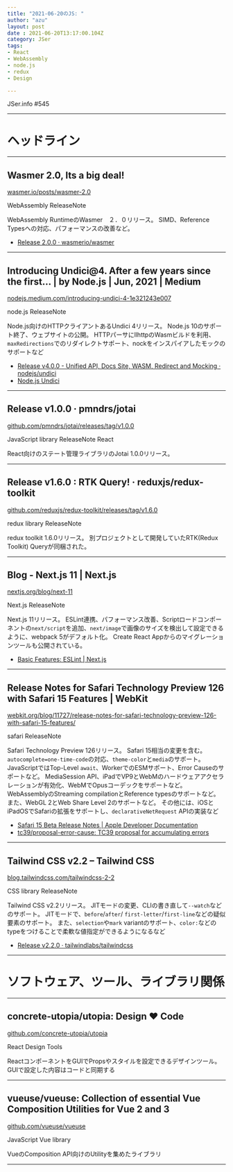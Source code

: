 ```yaml
---
title: "2021-06-20のJS: "
author: "azu"
layout: post
date : 2021-06-20T13:17:00.104Z
category: JSer
tags:
- React
- WebAssembly
- node.js
- redux
- Design

---
```


JSer.info #545

----

<h1 class="site-genre">ヘッドライン</h1>

----

## Wasmer 2.0, Its a big deal!
[wasmer.io/posts/wasmer-2.0](https://wasmer.io/posts/wasmer-2.0 "Wasmer 2.0, Its a big deal!")
<p class="jser-tags jser-tag-icon"><span class="jser-tag">WebAssembly</span> <span class="jser-tag">ReleaseNote</span></p>

WebAssembly RuntimeのWasmer　２．０リリース。
SIMD、Reference Typesへの対応、パフォーマンスの改善など。

- [Release 2.0.0 · wasmerio/wasmer](https://github.com/wasmerio/wasmer/releases/tag/2.0.0 "Release 2.0.0 · wasmerio/wasmer")

----

## Introducing Undici@4. After a few years since the first… | by Node.js | Jun, 2021 | Medium
[nodejs.medium.com/introducing-undici-4-1e321243e007](https://nodejs.medium.com/introducing-undici-4-1e321243e007 "Introducing Undici@4. After a few years since the first… | by Node.js | Jun, 2021 | Medium")
<p class="jser-tags jser-tag-icon"><span class="jser-tag">node.js</span> <span class="jser-tag">ReleaseNote</span></p>

Node.js向けのHTTPクライアントあるUndici 4リリース。
Node.js 10のサポート終了、ウェブサイトの公開。
HTTPパーサにllhttpのWasmビルドを利用、`maxRedirections`でのリダイレクトサポート、nockをインスパイアしたモックのサポートなど

- [Release v4.0.0 - Unified API, Docs Site, WASM, Redirect and Mocking · nodejs/undici](https://github.com/nodejs/undici/releases/tag/v4.0.0 "Release v4.0.0 - Unified API, Docs Site, WASM, Redirect and Mocking · nodejs/undici")
- [Node.js Undici](https://undici.nodejs.org/#/ "Node.js Undici")

----

## Release v1.0.0 · pmndrs/jotai
[github.com/pmndrs/jotai/releases/tag/v1.0.0](https://github.com/pmndrs/jotai/releases/tag/v1.0.0 "Release v1.0.0 · pmndrs/jotai")
<p class="jser-tags jser-tag-icon"><span class="jser-tag">JavaScript</span> <span class="jser-tag">library</span> <span class="jser-tag">ReleaseNote</span> <span class="jser-tag">React</span></p>

React向けのステート管理ライブラリのJotai 1.0.0リリース。


----

## Release v1.6.0 : RTK Query! · reduxjs/redux-toolkit
[github.com/reduxjs/redux-toolkit/releases/tag/v1.6.0](https://github.com/reduxjs/redux-toolkit/releases/tag/v1.6.0 "Release v1.6.0 : RTK Query! · reduxjs/redux-toolkit")
<p class="jser-tags jser-tag-icon"><span class="jser-tag">redux</span> <span class="jser-tag">library</span> <span class="jser-tag">ReleaseNote</span></p>

redux toolkit 1.6.0リリース。
別プロジェクトとして開発していたRTK(Redux Toolkit) Queryが同梱された。


----

## Blog - Next.js 11 | Next.js
[nextjs.org/blog/next-11](https://nextjs.org/blog/next-11 "Blog - Next.js 11 | Next.js")
<p class="jser-tags jser-tag-icon"><span class="jser-tag">Next.js</span> <span class="jser-tag">ReleaseNote</span></p>

Next.js 11リリース。
ESLint連携、パフォーマンス改善、Scriptロードコンポーネントの`next/script`を追加、`next/image`で画像のサイズを検出して設定できるように、webpack 5がデフォルト化。
Create React Appからのマイグレーションツールも公開されている。

- [Basic Features: ESLint | Next.js](https://nextjs.org/docs/basic-features/eslint "Basic Features: ESLint | Next.js")

----

## Release Notes for Safari Technology Preview 126 with Safari 15 Features | WebKit
[webkit.org/blog/11727/release-notes-for-safari-technology-preview-126-with-safari-15-features/](https://webkit.org/blog/11727/release-notes-for-safari-technology-preview-126-with-safari-15-features/ "Release Notes for Safari Technology Preview 126 with Safari 15 Features | WebKit")
<p class="jser-tags jser-tag-icon"><span class="jser-tag">safari</span> <span class="jser-tag">ReleaseNote</span></p>

Safari Technology Preview 126リリース。
Safari 15相当の変更を含む。
`autocomplete=one-time-code`の対応、`theme-color`と`media`のサポート。
JavaScriptではTop-Level `await`、WorkerでのESMサポート、Error Causeのサポートなど。
MediaSession API、iPadでVP9とWebMのハードウェアアクセラレーションが有効化、WebMでOpusコーデックをサポートなど。
WebAssemblyのStreaming compilationとReference typesのサポートなど。
また、WebGL 2とWeb Share Level 2のサポートなど。
その他には、iOSとiPadOSでSafariの拡張をサポートし、`declarativeNetRequest` APIの実装など

- [Safari 15 Beta Release Notes | Apple Developer Documentation](https://developer.apple.com/documentation/Safari-Release-Notes/safari-15-beta-release-notes "Safari 15 Beta Release Notes | Apple Developer Documentation")
- [tc39/proposal-error-cause: TC39 proposal for accumulating errors](https://github.com/tc39/proposal-error-cause "tc39/proposal-error-cause: TC39 proposal for accumulating errors")

----

## Tailwind CSS v2.2 – Tailwind CSS
[blog.tailwindcss.com/tailwindcss-2-2](https://blog.tailwindcss.com/tailwindcss-2-2 "Tailwind CSS v2.2 – Tailwind CSS")
<p class="jser-tags jser-tag-icon"><span class="jser-tag">CSS</span> <span class="jser-tag">library</span> <span class="jser-tag">ReleaseNote</span></p>

Tailwind CSS v2.2リリース。
JITモードの変更、CLIの書き直して`--watch`などのサポート。
JITモードで、`before`/`after`/ `first-letter`/`first-line`などの疑似要素のサポート。
また、`selection`や`mark` variantのサポート、`color:`などのtypeをつけることで柔軟な値指定ができるようになるなど

- [Release v2.2.0 · tailwindlabs/tailwindcss](https://github.com/tailwindlabs/tailwindcss/releases/tag/v2.2.0#changes-and-deprecations "Release v2.2.0 · tailwindlabs/tailwindcss")

----
<h1 class="site-genre">ソフトウェア、ツール、ライブラリ関係</h1>

----

## concrete-utopia/utopia: Design ❤️ Code
[github.com/concrete-utopia/utopia](https://github.com/concrete-utopia/utopia "concrete-utopia/utopia: Design ❤️ Code")
<p class="jser-tags jser-tag-icon"><span class="jser-tag">React</span> <span class="jser-tag">Design</span> <span class="jser-tag">Tools</span></p>

ReactコンポーネントをGUIでPropsやスタイルを設定できるデザインツール。
GUIで設定した内容はコードと同期する


----

## vueuse/vueuse: Collection of essential Vue Composition Utilities for Vue 2 and 3
[github.com/vueuse/vueuse](https://github.com/vueuse/vueuse "vueuse/vueuse: Collection of essential Vue Composition Utilities for Vue 2 and 3")
<p class="jser-tags jser-tag-icon"><span class="jser-tag">JavaScript</span> <span class="jser-tag">Vue</span> <span class="jser-tag">library</span></p>

VueのComposition API向けのUtilityを集めたライブラリ


----
